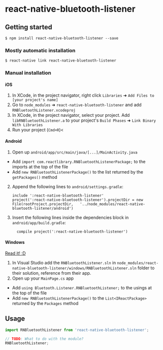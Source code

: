 
# react-native-bluetooth-listener

## Getting started

`$ npm install react-native-bluetooth-listener --save`

### Mostly automatic installation

`$ react-native link react-native-bluetooth-listener`

### Manual installation


#### iOS

1. In XCode, in the project navigator, right click `Libraries` ➜ `Add Files to [your project's name]`
2. Go to `node_modules` ➜ `react-native-bluetooth-listener` and add `RNBluetoothListener.xcodeproj`
3. In XCode, in the project navigator, select your project. Add `libRNBluetoothListener.a` to your project's `Build Phases` ➜ `Link Binary With Libraries`
4. Run your project (`Cmd+R`)<

#### Android

1. Open up `android/app/src/main/java/[...]/MainActivity.java`
  - Add `import com.reactlibrary.RNBluetoothListenerPackage;` to the imports at the top of the file
  - Add `new RNBluetoothListenerPackage()` to the list returned by the `getPackages()` method
2. Append the following lines to `android/settings.gradle`:
  	```
  	include ':react-native-bluetooth-listener'
  	project(':react-native-bluetooth-listener').projectDir = new File(rootProject.projectDir, 	'../node_modules/react-native-bluetooth-listener/android')
  	```
3. Insert the following lines inside the dependencies block in `android/app/build.gradle`:
  	```
      compile project(':react-native-bluetooth-listener')
  	```

#### Windows
[Read it! :D](https://github.com/ReactWindows/react-native)

1. In Visual Studio add the `RNBluetoothListener.sln` in `node_modules/react-native-bluetooth-listener/windows/RNBluetoothListener.sln` folder to their solution, reference from their app.
2. Open up your `MainPage.cs` app
  - Add `using Bluetooth.Listener.RNBluetoothListener;` to the usings at the top of the file
  - Add `new RNBluetoothListenerPackage()` to the `List<IReactPackage>` returned by the `Packages` method


## Usage
```javascript
import RNBluetoothListener from 'react-native-bluetooth-listener';

// TODO: What to do with the module?
RNBluetoothListener;
```
  